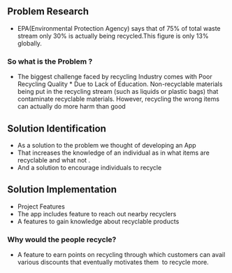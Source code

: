 ## Problem Research
* EPA(Environmental Protection Agency) says that of 75% of total waste stream only 30% is actually being recycled.This figure is only 13% globally.

### So what is the Problem ?
* The biggest challenge faced by recycling Industry comes with Poor Recycling Quality * Due to Lack of Education. Non-recyclable materials being put in the recycling stream (such as liquids or plastic bags) that contaminate recyclable materials. However, recycling the wrong items can actually do more harm than good

## Solution Identification
* As a solution to the problem we thought of developing an App
* That increases the knowledge of an individual as in what items are recyclable and what not .
* And a solution to encourage individuals to recycle 


## Solution Implementation
* Project Features
* The app includes feature to reach out nearby recyclers 
 * A features to gain knowledge about recyclable products 

### Why would the people recycle?

* A feature to earn points on recycling through which customers can avail various discounts that eventually motivates them  to recycle more.

